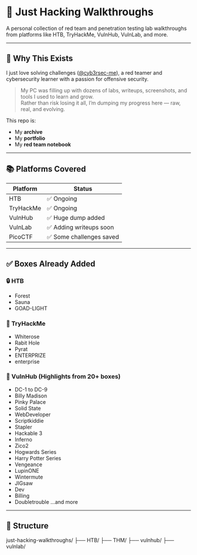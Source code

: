 # 🧠 Just Hacking Walkthroughs

A personal collection of red team and penetration testing lab walkthroughs from platforms like HTB, TryHackMe, VulnHub, VulnLab, and more.

---

## 🚀 Why This Exists

I just love solving challenges ([@cyb3rsec-me](https://github.com/cyb3rsec-me)), a red teamer and cybersecurity learner with a passion for offensive security.

> My PC was filling up with dozens of labs, writeups, screenshots, and tools I used to learn and grow.  
> Rather than risk losing it all, I’m dumping my progress here — raw, real, and evolving.

This repo is:
- My **archive**
- My **portfolio**
- My **red team notebook**

---

## 📚 Platforms Covered

| Platform    | Status         |
|-------------|----------------|
| HTB         | ✅ Ongoing     |
| TryHackMe   | ✅ Ongoing     |
| VulnHub     | ✅ Huge dump added |
| VulnLab     | ✅ Adding writeups soon |
| PicoCTF     | ✅ Some challenges saved |

---

## ✅ Boxes Already Added

### 🔒 HTB
- Forest
- Sauna
- GOAD-LIGHT

### 🧠 TryHackMe
- Whiterose
- Rabit Hole
- Pyrat
- ENTERPRIZE
- enterprise

### 🐚 VulnHub (Highlights from 20+ boxes)
- DC-1 to DC-9
- Billy Madison
- Pinky Palace
- Solid State
- WebDeveloper
- Scriptkiddie
- Stapler
- Hackable 3
- Inferno
- Zico2
- Hogwards Series
- Harry Potter Series
- Vengeance
- LupinONE
- Wintermute
- JIGsaw
- Dev
- Billing
- Doubletrouble
...and more

---

## 📂 Structure

just-hacking-walkthroughs/
├── HTB/
├── THM/
├── vulnhub/
├── vulnlab/
